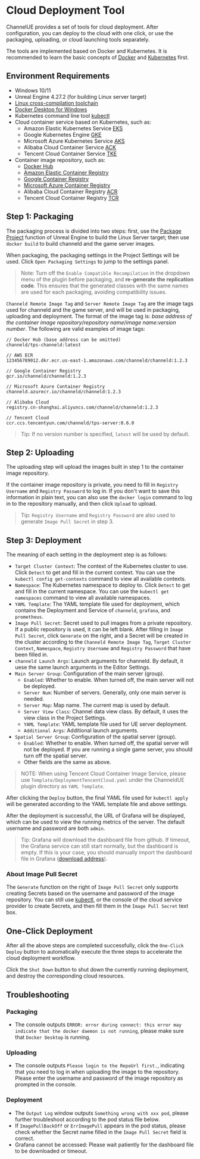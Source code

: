 # Cloud Deployment Tool
ChannelUE provides a set of tools for cloud deployment. After configuration, you can deploy to the cloud with one click, or use the packaging, uploading, or cloud launching tools separately.

The tools are implemented based on Docker and Kubernetes. It is recommended to learn the basic concepts of [Docker](https://docs.docker.com/get-started/overview) and [Kubernetes](https://kubernetes.io/docs/concepts/overview/what-is-kubernetes) first.

## Environment Requirements
- Windows 10/11
- Unreal Engine 4.27.2 (for building Linux server target)
- [Linux cross-compilation toolchain](https://docs.unrealengine.com/4.27/en-US/SharingAndReleasing/Linux/GettingStarted/)
- [Docker Desktop for Windows](https://docs.docker.com/desktop/windows/install)
- Kubernetes command line tool [kubectl](https://kubernetes.io/docs/reference/kubectl)
- Cloud container service based on Kubernetes, such as:
  - Amazon Elastic Kubernetes Service [EKS](https://aws.amazon.com/eks)
  - Google Kubernetes Engine [GKE](https://cloud.google.com/kubernetes-engine)
  - Microsoft Azure Kubernetes Service [AKS](https://azure.microsoft.com/en-us/services/kubernetes-service)
  - Alibaba Cloud Container Service [ACK](https://www.aliyun.com/product/containerservice)
  - Tencent Cloud Container Service [TKE](https://cloud.tencent.com/product/tke)
- Container image repository, such as:
  - [Docker Hub](https://hub.docker.com)
  - [Amazon Elastic Container Registry](https://aws.amazon.com/ecr)
  - [Google Container Registry](https://cloud.google.com/container-registry)
  - [Microsoft Azure Container Registry](https://azure.microsoft.com/en-us/services/container-registry)
  - Alibaba Cloud Container Registry [ACR](https://www.aliyun.com/product/acr)
  - Tencent Cloud Container Registry [TCR](https://cloud.tencent.com/product/tcr)

## Step 1: Packaging
The packaging process is divided into two steps: first, use the [Package Project](https://docs.unrealengine.com/4.27/en-US/Basics/Projects/Packaging/) function of Unreal Engine to build the Linux Server target; then use `docker build` to build channeld and the game server images.

When packaging, the packaging settings in the Project Settings will be used. Click `Open Packaging Settings` to jump to the settings panel.

>Note: Turn off the `Enable Compatible Recompilation` in the dropdown menu of the plugin before packaging, and **re-generate the replication code**. This ensures that the generated classes with the same names are used for each packaging, avoiding compatibility issues.

`Channeld Remote Image Tag` and `Server Remote Image Tag` are the image tags used for channeld and the game server, and will be used in packaging, uploading and deployment. The format of the image tag is: *base address of the container image repository*/*repository name*/*image name*:*version number*. The following are valid examples of image tags:
```
// Docker Hub (base address can be omitted)
channeld/tps-channeld:latest

// AWS ECR
123456789012.dkr.ecr.us-east-1.amazonaws.com/channeld/channeld:1.2.3

// Google Container Registry
gcr.io/channeld/channeld:1.2.3

// Microsoft Azure Container Registry
channeld.azurecr.io/channeld/channeld:1.2.3

// Alibaba Cloud
registry.cn-shanghai.aliyuncs.com/channeld/channeld:1.2.3

// Tencent Cloud
ccr.ccs.tencentyun.com/channeld/tps-server:0.6.0
```

>Tip: If no version number is specified, `latest` will be used by default.

## Step 2: Uploading
The uploading step will upload the images built in step 1 to the container image repository.

If the container image repository is private, you need to fill in `Registry Username` and `Registry Password` to log in. If you don't want to save this information in plain text, you can also use the `docker login` command to log in to the repository manually, and then click `Upload` to upload.

>Tip: `Registry Username` and `Registry Password` are also used to generate `Image Pull Secret` in step 3.

## Step 3: Deployment
The meaning of each setting in the deployment step is as follows:
- `Target Cluster Context`: The context of the Kubernetes cluster to use. Click `Detect` to get and fill in the current context. You can use the `kubectl config get-contexts` command to view all available contexts.
- `Namespace`: The Kubernetes namespace to deploy to. Click `Detect` to get and fill in the current namespace. You can use the `kubectl get namespaces` command to view all available namespaces.
- `YAML Template`: The YAML template file used for deployment, which contains the Deployment and Service of `channeld`, `grafana`, and `prometheus`.
- `Image Pull Secret`: Secret used to pull images from a private repository. If a public repository is used, it can be left blank. After filling in `Image Pull Secret`, click `Generate` on the right, and a Secret will be created in the cluster according to the `Channeld Remote Image Tag`, `Target Cluster Context`, `Namespace`, `Registry Username` and `Registry Password` that have been filled in.
- `channeld Launch Args`: Launch arguments for channeld. By default, it uese the same launch arguments in the Editor Settings.
- `Main Server Group`: Configuration of the main server (group).
  - `Enabled`: Whether to enable. When turned off, the main server will not be deployed.
  - `Server Num`: Number of servers. Generally, only one main server is needed.
  - `Server Map`: Map name. The current map is used by default.
  - `Server View Class`: Channel data view class. By default, it uses the view class in the Project Settings.
  - `YAML Template`: YAML template file used for UE server deployment.
  - `Additional Args`: Additional launch arguments.
- `Spatial Server Group`: Configuration of the spatial server (group).
  - `Enabled`: Whether to enable. When turned off, the spatial server will not be deployed. If you are running a single game server, you should turn off the spatial server.
  - Other fields are the same as above.

>NOTE: When using Tencent Cloud Container Image Service, please use `Template/DeploymentTencentCloud.yaml` under the ChanneldUE plugin directory as `YAML Template`.

After clicking the `Deploy` button, the final YAML file used for `kubectl apply` will be generated according to the YAML template file and above settings.

After the deployment is successful, the URL of Grafana will be displayed, which can be used to view the running metrics of the server. The default username and password are both `admin`.

>Tip: Grafana will download the dashboard file from github. If timeout, the Grafana service can still start normally, but the dashboard is empty. If this is your case, you should manually import the dashboard file in Grafana ([download address](https://raw.githubusercontent.com/metaworking/channeld/master/grafana/dashboard.json)).

### About Image Pull Secret
The `Generate` function on the right of `Image Pull Secret` only supports creating Secrets based on the username and password of the image repository. You can still use [kubectl](https://kubernetes.io/docs/concepts/configuration/secret/#creating-a-secret), or the console of the cloud service provider to create Secrets, and then fill them in the `Image Pull Secret` text box.

## One-Click Deployment
After all the above steps are completed successfully, click the `One-Click Deploy` button to automatically execute the three steps to accelerate the cloud deployment workflow.

Click the `Shut Down` button to shut down the currently running deployment, and destroy the corresponding cloud resources.

## Troubleshooting
### Packaging
- The console outputs `ERROR: error during connect: this error may indicate that the docker daemon is not running`, please make sure that `Docker Desktop` is running.

### Uploading
- The console outputs `Please login to the RepoUrl first.`, indicating that you need to log in when uploading the image to the repository. Please enter the username and password of the image repository as prompted in the console.

### Deployment
- The `Output Log` window outputs `Something wrong with xxx pod`, please further troubleshoot according to the pod status file below.
- If `ImagePullBackOff` or `ErrImagePull` appears in the pod status, please check whether the Secret name filled in the `Image Pull Secret` field is correct.
- Grafana cannot be accessed: Please wait patiently for the dashboard file to be downloaded or timeout. 
